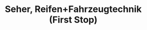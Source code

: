 ---
title: "Seher, Reifen+Fahrzeugtechnik (First Stop)"
url: /friedberg-hessen/seher-reifen-fahrzeugtechnik-first-stop/
shop: Autowerkstatt
---